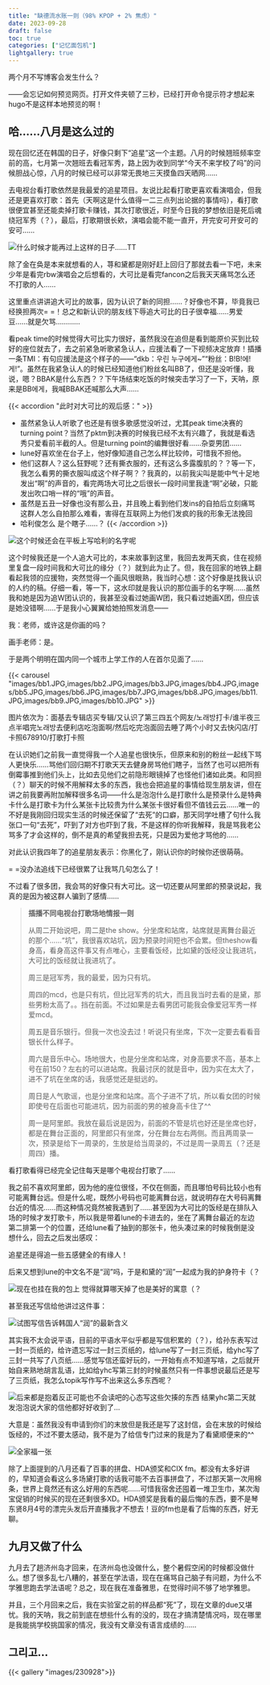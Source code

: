 ```yaml
---
title: "缺德流水账一则（98% KPOP + 2% 焦虑）"
date: 2023-09-28
draft: false
toc: true
categories: ["记忆面包机"]
lightgallery: true
---
```


两个月不写博客会发生什么？

——会忘记如何预览网页。打开文件夹顿了三秒，已经打开命令提示符才想起来hugo不是这样本地预览的啊！

## 哈……八月是这么过的

现在回忆还在韩国的日子，好像只剩下“追星”这一个主题。八月的时候翘班频率空前的高，七月第一次翘班去看冠军秀，路上因为收到同学“今天不来学校了吗”的问候胆战心惊，八月的时候已经可以非常无畏地三天摸鱼四天晒网……

去电视台看打歌依然是我最爱的追星项目。友说比起看打歌更喜欢看演唱会，但我还是更喜欢打歌：首先（天啊这是什么值得一二三点列出论据的事情吗），看打歌很便宜甚至还能卖掉打歌卡赚钱，其次打歌很近，时至今日我的梦想依旧是死后魂绕冠军秀（？），最后，打歌期很长欸，演唱会能不能一直开，开完安可开安可的安可……

![什么时候才能再过上这样的日子……TT](images/sanok.JPG " ")

除了金在奂是本来就想看的人，荨和黛都是刚好赶上回归了那就去看一下吧，未来少年是看完rbw演唱会之后想看的，大可比是看完fancon之后我天天痛骂怎么还不打歌的人……

这里重点讲讲追大可比的故事，因为认识了新的同担……？好像也不算，毕竟我已经换担两次= =！总之和新认识的朋友线下辱追大可比的日子很幸福……男爱豆……就是欠骂…………

看peak time的时候觉得大可比实力很好，虽然我没在追但是看到能原价买到比较好的座位就去了，去之前紧急听歌紧急认人，应援法看了一下视频决定放弃！插播一条TMI：有句应援法是这个样子的——“dkb：우린 누구에게~”“粉丝：B!B!에!게!”。虽然在我紧急认人的时候已经知道他们粉丝名叫BB了，但还是没听懂，我说，嗯？BBAK是什么东西？？下午场结束吃饭的时候突击学习了一下，天呐，原来是BB에게，我喊BBAK还喊那么大声……

{{< accordion "此时对大可比的观后感：" >}}
- 虽然紧急认人听歌了也还是有很多歌感觉没听过，尤其peak time决赛的turning point？当然了pktm到决赛的时候我已经不太有兴趣了，我就是看选秀只爱看前半截的人。但是turning point的编舞很好看……杂耍男团……
- lune好喜欢坐在台子上，他好像知道自己怎么样比较帅，可惜我不担他。
- 他们这群人？这么狂野呢？还有撕衣服的，还有这么多露腹肌的？？等一下，我怎么看男的撕衣服叫成这个样子啊？？我真的，以前我尖叫是能中气十足地发出“啊”的声音的，看完两场大可比之后很长一段时间里我逢“啊”必破，只能发出吹口哨一样的“哦”的声音。
- 虽然是五丑一好像也没有那么丑，并且晚上看到他们发ins的自拍后立刻痛骂这群人怎么自拍那么难看，害得在互联网上为他们发疯的我的形象无法挽回
- 哈利俊怎么 是个瞎子……？
{{< /accordion >}}

![这个时候还会在平板上写哈利的名字呢](images/dkb.jpeg " ")

这个时候我还是一个人追大可比的，本来故事到这里，我回去发两天疯，住在视频里复盘一段时间我和大可比的缘分（？）就到此为止了。但，我在回家的地铁上翻看起我领的应援物，突然觉得一个画风很眼熟，我当时心想：这个好像是找我认识的人约的稿。仔细一看，等一下，这水印就是我认识的那位画手的名字啊……虽然我和她是因为追W团认识的，我甚至没看过她画W团，我只看过她画X团，但应该是她没错啊……于是我小心翼翼给她拍照发消息——

我：老师，或许这是你画的吗？
 
画手老师：是。

于是两个明明在国内同一个城市上学工作的人在首尔见面了……

{{< carousel "images/bb1.JPG,images/bb2.JPG,images/bb3.JPG,images/bb4.JPG,images/bb5.JPG,images/bb6.JPG,images/bb7.JPG,images/bb8.JPG,images/bb11.JPG,images/bb9.JPG,images/bb10.JPG" >}}

图片依次为：面基去专辑店买专辑/又认识了第三四五个网友/노래방打卡/谁半夜三点半唱完노래방去便利店吃泡面啊/然后吃完泡面回去睡了两个小时又去快闪店/打卡照678910/打歌打卡照

在认识她们之前我一直觉得我一个人追星也很快乐，但原来和别的粉丝一起线下骂人更快乐……骂他们回归期不打歌天天去健身房骂他们瞎子，当然了也可以把所有倒霉事推到他们头上，比如去见他们之前隐形眼镜掉了也怪他们诸如此类。和同担（？）聊天的时候不用解释太多的东西，我也会把追星的事情给现生朋友讲，但在讲之前我要再附加解释很多名词——什么是泡泡什么是打歌什么是预录什么是特典卡什么是打歌卡为什么某张卡比较贵为什么某张卡很好看但不值钱云云……唯一的不好是我刚回归现实生活的时候还保留了“去死”的口癖，那天同学吐槽了句什么我张口一句“去死”，吓到了对方也吓到了我，不是这样的你听我解释，我是骂我老公骂多了才会这样的，倒不是真的希望我担去死，只是因为爱他才骂他的……

对此认识我四年了的追星朋友表示：你黑化了，刚认识你的时候你还很萌萌。

= =没办法追线下已经很累了让我骂几句怎么了！

不过看了很多团，我会骂的好像只有大可比。这一切还要从阿里郎的预录说起，我真的是因为被这群人骗到了感情……

> **插播不同电视台打歌场地情报一则**
>
> 从周二开始说吧，周二是the show。分坐席和站席，站席就是离舞台最近的那个……“坑”，我很喜欢站坑，因为预录时间短也不会累。但theshow看身高，看身高这件事又有点唯心，主要看饭经，比如黛的饭经没让我进坑，大可比的饭经就让我进坑了。
>
> 周三是冠军秀，我的最爱，因为只有坑。
>
> 周四的mcd，也是只有坑，但比冠军秀的坑大，而且我当时去看的是黛，那些男粉太高了。。挡在前面。不过如果是去看男团可能我会像爱冠军秀一样爱mcd。
>
> 周五是音乐银行。但我一次也没去过！听说只有坐席，下次一定要去看看音银长什么样子。
>
> 周六是音乐中心。场地很大，也是分坐席和站席，对身高要求不高，基本上号在前150？左右的可以进站席。我最讨厌的就是音中，因为实在太大了，进不了坑在坐席的话，我感觉还是挺远的。
>
> 周日是人气歌谣，也是分坐席和站席。高个子进不了坑，所以看女团的时候即使号在后面也可能进坑，因为前面的男的被身高卡住了^^
>
> 周一是阿里郎。我放在最后说是因为，前面的不管是坑也好还是坐席也好，都是在舞台正面的，阿里郎只有坐席，分在舞台左右两侧。而且两周录一次，预录是给下一周录的，生放是给当周录的，不过是周一录周五（？还是周四）播。

看打歌看得已经完全记住每天是哪个电视台打歌了……

我之前不喜欢阿里郎，因为他的座位很怪，不仅在侧面，而且哪怕号码比较小也有可能离舞台远。但是什么呢，既然小号码也可能离舞台远，就说明存在大号码离舞台近的情况……而这种情况竟然被我遇到了……甚至因为大可比的饭经是在排队入场的时候才发打歌卡，所以我是带着lune的卡进去的，坐在了离舞台最近的左边第二排第一个的位置，还给lune看了抽到的那张卡，他头凑过来的时候我倒是没想什么，回去之后发出感叹：

追星还是得追一些五感健全的有缘人！

后来又想到lune的中文名不是“润”吗，于是和黛的“润”一起成为我的护身符卡（？

![现在也挂在我的包上 觉得就算哪天掉了也是美好的寓意（？](images/run.jpeg " ")

甚至我还写信给他讲过这件事：

![试图写信告诉韩国人“润”的最新含义](images/run2.jpeg " ")

其实我不太会说平语，目前的平语水平似乎都是写信积累的（？），给孙东表写过一封一页纸的，给许遗忘写过一封三页纸的，给lune写了一封三页纸，给yhc写了三封一共写了八页纸……感觉写信还蛮好玩的，一开始有点不知道写啥，之后就开始自来熟地胡言乱语，比如给yhc写第三封的时候虽然只有一件事想说最后还是写了三页纸，我怎么topik写作写不出来这么多东西呢？

![后来都是抱着反正可能也不会读吧的心态写这些欠揍的东西 结果yhc第二天就发泡泡说大家的信他都好好收到了…](images/yhc.jpg " ")

大意是：虽然我没有申请到你们的末放但是我还是写了这封信，会在末放的时候给饭经的，不过不要太感动，我不是为了给信专门过来的我是为了看黛顺便来的^^

![全家福一张](images/con.jpeg " ")

除了上面提到的八月还看了百事的拼盘、HDA颁奖和CIX fm。都没有太多好讲的，早知道会看这么多场黛打歌的话我可能不去百事拼盘了，不过那天第一次用棉条，世界上竟然还有这么好用的东西呢……可惜我宿舍还囤着一堆卫生巾，某次淘宝促销的时候买的现在还剩很多XD。HDA颁奖是我看的最后悔的东西，要不是琴东贤8月4号的漂完头发后开直播我才不想去！豆的fm也是看了后悔的东西，好无聊。

## 九月又做了什么

九月去了趟济州岛才回来，在济州岛也没做什么，整个暑假空闲的时候都没做什么。想了很多乱七八糟的，甚至在学法语，现在在痛骂自己脑子有问题，为什么不学雅思跑去学法语呢？总之，现在我在准备雅思，在觉得时间不够了地学雅思。

并且，三个月回来之后，我在实验室之前的样品都“死”了，现在文章的due又堪忧。我的天呐，我之前到底在想些什么有的没的，现在才搞清楚情况吗，现在哪里是我能挑学校挑国家的情况，我没有文章没有语言成绩的……

## 그리고...

{{< gallery "images/230928">}}